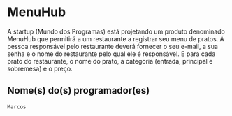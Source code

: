 # MenuHub

A startup (Mundo dos Programas) está projetando um produto 
denominado MenuHub que permitirá a um restaurante a registrar seu menu de pratos. 
A pessoa responsável pelo restaurante deverá fornecer o seu e-mail, 
a sua senha e o nome do restaurante pelo qual ele é responsável. E para cada prato 
do restaurante, o nome do prato, a categoria (entrada, principal e sobremesa) 
e o preço.

## Nome(s) do(s) programador(es)

```bash
Marcos
